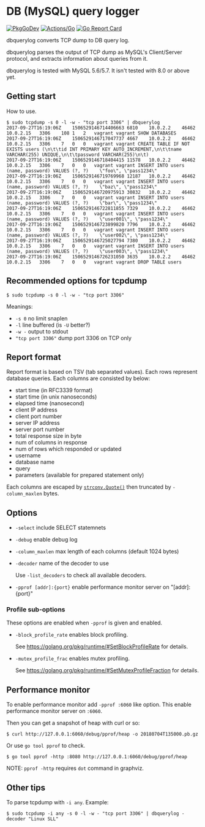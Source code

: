 # DB (MySQL) query logger

[![PkgGoDev](https://pkg.go.dev/badge/github.com/koron/dbquerylog)](https://pkg.go.dev/github.com/koron/dbquerylog)
[![Actions/Go](https://github.com/koron/dbquerylog/workflows/Go/badge.svg)](https://github.com/koron/dbquerylog/actions?query=workflow%3AGo)
[![Go Report Card](https://goreportcard.com/badge/github.com/koron/dbquerylog)](https://goreportcard.com/report/github.com/koron/dbquerylog)

dbquerylog converts TCP dump to DB query log.

dbquerylog parses the output of TCP dump as MySQL's Client/Server protocol, and
extracts information about queries from it.

dbquerylog is tested with MySQL 5.6/5.7.
It isn't tested with 8.0 or above yet.

## Getting start

How to use.

```console
$ sudo tcpdump -s 0 -l -w - "tcp port 3306" | dbquerylog
2017-09-27T16:19:06Z	1506529146714406663	6810	10.0.2.2	46462	10.0.2.15	3306	108	1	2	vagrant	vagrant	SHOW DATABASES	
2017-09-27T16:19:06Z	1506529146717047737	4667	10.0.2.2	46462	10.0.2.15	3306	7	0	0	vagrant	vagrant	CREATE TABLE IF NOT EXISTS users (\n\t\tid INT PRIMARY KEY AUTO_INCREMENT,\n\t\tname VARCHAR(255) UNIQUE,\n\t\tpassword VARCHAR(255)\n\t)	
2017-09-27T16:19:06Z	1506529146718404415	11578	10.0.2.2	46462	10.0.2.15	3306	7	0	0	vagrant	vagrant	INSERT INTO users (name, password) VALUES (?, ?)	\"foo\", \"pass1234\"
2017-09-27T16:19:06Z	1506529146719769968	12187	10.0.2.2	46462	10.0.2.15	3306	7	0	0	vagrant	vagrant	INSERT INTO users (name, password) VALUES (?, ?)	\"baz\", \"pass1234\"
2017-09-27T16:19:06Z	1506529146720975913	30832	10.0.2.2	46462	10.0.2.15	3306	7	0	0	vagrant	vagrant	INSERT INTO users (name, password) VALUES (?, ?)	\"bar\", \"pass1234\"
2017-09-27T16:19:06Z	1506529146722811855	7329	10.0.2.2	46462	10.0.2.15	3306	7	0	0	vagrant	vagrant	INSERT INTO users (name, password) VALUES (?, ?)	\"user001\", \"pass1234\"
2017-09-27T16:19:06Z	1506529146723899820	7796	10.0.2.2	46462	10.0.2.15	3306	7	0	0	vagrant	vagrant	INSERT INTO users (name, password) VALUES (?, ?)	\"user002\", \"pass1234\"
2017-09-27T16:19:06Z	1506529146725027794	7380	10.0.2.2	46462	10.0.2.15	3306	7	0	0	vagrant	vagrant	INSERT INTO users (name, password) VALUES (?, ?)	\"user003\", \"pass1234\"
2017-09-27T16:19:06Z	1506529146726231050	3635	10.0.2.2	46462	10.0.2.15	3306	7	0	0	vagrant	vagrant	DROP TABLE users	
```

## Recommended options for tcpdump

```console
$ sudo tcpdump -s 0 -l -w - "tcp port 3306"
```

Meanings:

*   `-s 0` no limit snaplen
*   `-l` line buffered (is `-U` better?)
*   `-w -` output to stdout
*   `"tcp port 3306"` dump port 3306 on TCP only

## Report format

Report format is based on TSV (tab separated values).
Each rows represent database queries.
Each columns are consisted by below:

*   start time (in RFC3339 format)
*   start time (in unix nanoseconds)
*   elapsed time (nanosecond)
*   client IP address
*   client port number
*   server IP address
*   server port number
*   total response size in byte
*   num of columns in response
*   num of rows which responded or updated
*   username
*   database name
*   query
*   parameters (available for prepared statement only)

Each columns are escaped by [`strconv.Quote()`][quote] then truncated by
`-column_maxlen` bytes.

## Options

*   `-select` include SELECT statemnets
*   `-debug` enable debug log
*   `-column_maxlen` max length of each columns (default 1024 bytes)
*   `-decoder` name of the decoder to use

    Use `-list_decoders` to check all available decoders.

*   `-pprof [addr]:{port}` enable performance monitor server on "[addr]:{port}"


### Profile sub-options

These options are enabled when `-pprof` is given and enabled.

*   `-block_profile_rate` enables block profiling.

    See <https://golang.org/pkg/runtime/#SetBlockProfileRate> for details.

*   `-mutex_profile_frac` enables mutex profiling.

    See <https://golang.org/pkg/runtime/#SetMutexProfileFraction> for details.

## Performance monitor

To enable performance monitor add `-pprof :6060` like option.  This enable
performance monitor server on `:6060`.

Then you can get a snapshot of heap with curl or so:

```console
$ curl http://127.0.0.1:6060/debug/pprof/heap -o 20180704T135000.pb.gz
```

Or use `go tool pprof` to check.

```console
$ go tool pprof -http :8080 http://127.0.0.1:6060/debug/pprof/heap
```

NOTE: `pprof -http` requires `dot` command in graphviz.

[quote]:https://golang.org/pkg/strconv/#Quote

## Other tips

To parse tcpdump with `-i any`. Example:

```console
$ sudo tcpdump -i any -s 0 -l -w - "tcp port 3306" | dbquerylog -decoder "Linux SLL"
```
